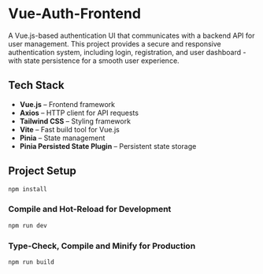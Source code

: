 # Vue-Auth-Frontend

A Vue.js-based authentication UI that communicates with a backend API for user management. This project provides a secure and responsive authentication system, including login, registration, and user dashboard - with state persistence for a smooth user experience.

## Tech Stack

- **Vue.js** – Frontend framework  
- **Axios** – HTTP client for API requests  
- **Tailwind CSS** – Styling framework  
- **Vite** – Fast build tool for Vue.js  
- **Pinia** – State management  
- **Pinia Persisted State Plugin** – Persistent state storage  

## Project Setup

```sh
npm install
```

### Compile and Hot-Reload for Development

```sh
npm run dev
```

### Type-Check, Compile and Minify for Production

```sh
npm run build
```
